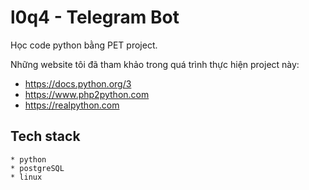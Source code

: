 # l0q4 - Telegram Bot
Học code python bằng PET project.

Những website tôi đã tham khảo trong quá trình thực hiện project này:
* https://docs.python.org/3
* https://www.php2python.com
* https://realpython.com

## Tech stack
    * python
    * postgreSQL
    * linux
